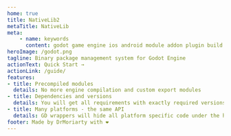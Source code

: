 ```yaml
---
home: true
title: NativeLib2
metaTitle: NativeLib
meta:
    - name: keywords
      content: godot game engine ios android module addon plugin build
heroImage: /godot.png
tagline: Binary package management system for Godot Engine
actionText: Quick Start →
actionLink: /guide/
features:
- title: Precompiled modules
  details: No more engine compilation and custom export modules
- title: Dependencies and versions
  details: You will get all requirements with exactly required versions
- title: Many platforms - the same API
  details: GD wrappers will hide all platform specific code under the hood
footer: Made by DrMoriarty with ❤️
---
```


